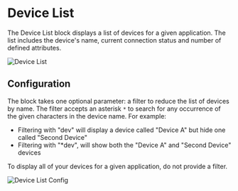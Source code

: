 # Device List

The Device List block displays a list of devices for a given application. The list includes the device's name, current connection status and number of defined attributes.

![Device List](/images/dashboards/devices-example.png "Device List")

## Configuration

The block takes one optional parameter: a filter to reduce the list of devices by name. The filter accepts an asterisk `*` to search for any occurrence of the given characters in the device name. For example:

* Filtering with "dev" will display a device called "Device A" but hide one called "Second Device"
* Filtering with "\*dev", will show both the "Device A" and "Second Device" devices

To display all of your devices for a given application, do not provide a filter.

![Device List Config](/images/dashboards/devices-filter.png "Device List Config")
